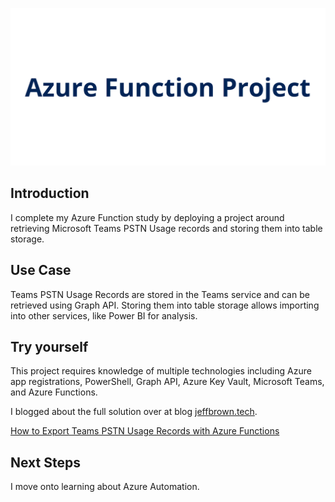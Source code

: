![](./img/banner.png)

## Introduction

I complete my Azure Function study by deploying a project around retrieving Microsoft Teams PSTN Usage records and storing them into table storage.

## Use Case

Teams PSTN Usage Records are stored in the Teams service and can be retrieved using Graph API. Storing them into table storage allows importing into other services, like Power BI for analysis.

## Try yourself

This project requires knowledge of multiple technologies including Azure app registrations, PowerShell, Graph API, Azure Key Vault, Microsoft Teams, and Azure Functions.

I blogged about the full solution over at blog [jeffbrown.tech](https://jeffbrown.tech).

[How to Export Teams PSTN Usage Records with Azure Functions](https://jeffbrown.tech/how-to-export-teams-pstn-usage-records-with-azure-functions/)

## Next Steps

I move onto learning about Azure Automation.
